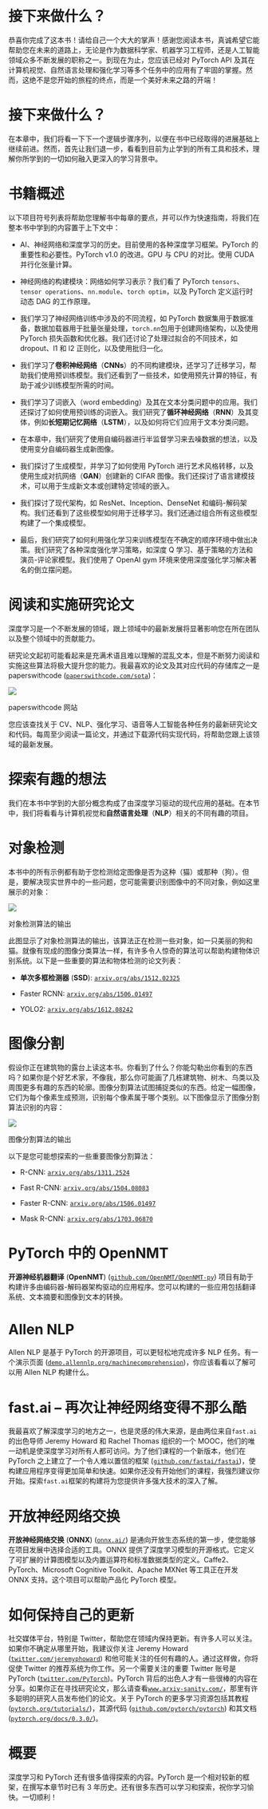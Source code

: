 # 接下来做什么？

恭喜你完成了这本书！请给自己一个大大的掌声！感谢您阅读本书，真诚希望它能帮助您在未来的道路上，无论是作为数据科学家、机器学习工程师，还是人工智能领域众多不断发展的职称之一。到现在为止，您应该已经对 PyTorch API 及其在计算机视觉、自然语言处理和强化学习等多个任务中的应用有了牢固的掌握。然而，这绝不是您开始的旅程的终点，而是一个美好未来之路的开端！

# 接下来做什么？

在本章中，我们将看一下下一个逻辑步骤序列，以便在书中已经取得的进展基础上继续前进。然而，首先让我们退一步，看看到目前为止学到的所有工具和技术，理解你所学到的一切如何融入更深入的学习背景中。

# 书籍概述

以下项目符号列表将帮助您理解书中每章的要点，并可以作为快速指南，将我们在整本书中学到的内容置于上下文中：

+   AI、神经网络和深度学习的历史。目前使用的各种深度学习框架。PyTorch 的重要性和必要性。PyTorch v1.0 的改进。GPU 与 CPU 的对比。使用 CUDA 并行化张量计算。

+   神经网络的构建模块：网络如何学习表示？我们看了 PyTorch `tensors`、`tensor operations`、`nn.module`、`torch optim`，以及 PyTorch 定义运行时动态 DAG 的工作原理。

+   我们学习了神经网络训练中涉及的不同流程，如 PyTorch 数据集用于数据准备，数据加载器用于批量张量处理，`torch.nn`包用于创建网络架构，以及使用 PyTorch 损失函数和优化器。我们还讨论了处理过拟合的不同技术，如 dropout、l1 和 l2 正则化，以及使用批归一化。

+   我们学习了**卷积神经网络**（**CNNs**）的不同构建模块，还学习了迁移学习，帮助我们使用预训练模型。我们还看到了一些技术，如使用预先计算的特征，有助于减少训练模型所需的时间。

+   我们学习了词嵌入（word embedding）及其在文本分类问题中的应用。我们还探讨了如何使用预训练的词嵌入。我们研究了**循环神经网络**（**RNN**）及其变体，例如**长短期记忆网络**（**LSTM**），以及如何将它们应用于文本分类问题。

+   在本章中，我们研究了使用自编码器进行半监督学习来去噪数据的想法，以及使用变分自编码器生成新图像。

+   我们探讨了生成模型，并学习了如何使用 PyTorch 进行艺术风格转移，以及使用生成对抗网络（**GAN**）创建新的 CIFAR 图像。我们还探讨了语言建模技术，可以用于生成新文本或创建特定领域的嵌入。

+   我们探讨了现代架构，如 ResNet、Inception、DenseNet 和编码-解码架构。我们还看到了这些模型如何用于迁移学习。我们还通过组合所有这些模型构建了一个集成模型。

+   最后，我们研究了如何利用强化学习来训练模型在不确定的顺序环境中做出决策。我们研究了各种深度强化学习策略，如深度 Q 学习、基于策略的方法和演员-评论家模型。我们使用了 OpenAI gym 环境来使用深度强化学习解决著名的倒立摆问题。

# 阅读和实施研究论文

深度学习是一个不断发展的领域，跟上领域中的最新发展将显著影响您在所在团队以及整个领域中的贡献能力。

研究论文起初可能看起来是充满术语且难以理解的混乱文本，但是不断努力阅读和实施这些算法将极大提升您的能力。我最喜欢的论文及其对应代码的存储库之一是 paperswithcode ([`paperswithcode.com/sota`](https://paperswithcode.com/sota))：

![](img/3c602442-caaa-43f8-bed5-627a121175cb.png)

paperswithcode 网站

您应该查找关于 CV、NLP、强化学习、语音等人工智能各种任务的最新研究论文和代码。每周至少阅读一篇论文，并通过下载源代码实现代码，将帮助您跟上该领域的最新发展。

# 探索有趣的想法

我们在本书中学到的大部分概念构成了由深度学习驱动的现代应用的基础。在本节中，我们将看看与计算机视觉和**自然语言处理**（**NLP**）相关的不同有趣的项目。

# 对象检测

本书中的所有示例都有助于您检测给定图像是否为这种（猫）或那种（狗）。但是，要解决现实世界中的一些问题，您可能需要识别图像中的不同对象，例如这里展示的对象：

![](img/aaa25c1b-2c27-4dbc-8185-e0257e21505a.png)

对象检测算法的输出

此图显示了对象检测算法的输出，该算法正在检测一些对象，如一只美丽的狗和猫。就像有现成的图像分类算法一样，有许多令人惊奇的算法可以帮助构建物体识别系统。以下是一些重要的算法和物体检测的论文列表：

+   **单次多框检测器** (**SSD**): [`arxiv.org/abs/1512.02325`](https://arxiv.org/abs/1512.02325)

+   Faster RCNN: [`arxiv.org/abs/1506.01497`](https://arxiv.org/abs/1506.01497)

+   YOLO2: [`arxiv.org/abs/1612.08242`](https://arxiv.org/abs/1612.08242)

# 图像分割

假设你正在建筑物的露台上读这本书。你看到了什么？你能勾勒出你看到的东西吗？如果你是个好艺术家，不像我，那么你可能画了几栋建筑物、树木、鸟类以及周围更多有趣的东西的轮廓。图像分割算法试图捕捉类似的东西。给定一幅图像，它们为每个像素生成预测，识别每个像素属于哪个类别。以下图像显示了图像分割算法识别的内容：

![](img/dd2f326a-1ecb-4c66-a936-83b3b80248db.png)

图像分割算法的输出

以下是您可能想探索的一些重要图像分割算法：

+   R-CNN: [`arxiv.org/abs/1311.2524`](https://arxiv.org/abs/1311.2524)

+   Fast R-CNN: [`arxiv.org/abs/1504.08083`](https://arxiv.org/abs/1504.08083)

+   Faster R-CNN: [`arxiv.org/abs/1506.01497`](https://arxiv.org/abs/1506.01497)

+   Mask R-CNN: [`arxiv.org/abs/1703.06870`](https://arxiv.org/abs/1703.06870)

# PyTorch 中的 OpenNMT

**开源神经机器翻译** (**OpenNMT**) ([`github.com/OpenNMT/OpenNMT-py`](https://github.com/OpenNMT/OpenNMT-py)) 项目有助于构建许多由编码器-解码器架构驱动的应用程序。您可以构建的一些应用包括翻译系统、文本摘要和图像到文本的转换。

# Allen NLP

Allen NLP 是基于 PyTorch 的开源项目，可以更轻松地完成许多 NLP 任务。有一个演示页面 ([`demo.allennlp.org/machinecomprehension`](http://demo.allennlp.org/machinecomprehension))，你应该看看以了解可以用 Allen NLP 构建什么。

# fast.ai – 再次让神经网络变得不那么酷

我最喜欢了解深度学习的地方之一，也是灵感的伟大来源，是由两位来自`fast.ai`的出色导师 Jeremy Howard 和 Rachel Thomas 组织的一个 MOOC，他们的唯一动机是使深度学习对所有人都可访问。为了他们课程的一个新版本，他们在 PyTorch 之上建立了一个令人难以置信的框架 ([`github.com/fastai/fastai`](https://github.com/fastai/fastai))，使构建应用程序变得更加简单和快速。如果你还没有开始他们的课程，我强烈建议你开始。探索`fast.ai`框架的构建将为您提供许多强大技术的深入了解。

# 开放神经网络交换

**开放神经网络交换** (**ONNX**) ([`onnx.ai/`](http://onnx.ai/)) 是通向开放生态系统的第一步，使您能够在项目发展中选择合适的工具。ONNX 提供了深度学习模型的开源格式。它定义了可扩展的计算图模型以及内置运算符和标准数据类型的定义。Caffe2、PyTorch、Microsoft Cognitive Toolkit、Apache MXNet 等工具正在开发 ONNX 支持。这个项目可以帮助产品化 PyTorch 模型。

# 如何保持自己的更新

社交媒体平台，特别是 Twitter，帮助您在领域内保持更新。有许多人可以关注。如果你不确定从哪里开始，我建议你关注 Jeremy Howard ([`twitter.com/jeremyphoward`](https://twitter.com/jeremyphoward)) 和他可能关注的任何有趣的人。通过这样做，你将促使 Twitter 的推荐系统为你工作。另一个需要关注的重要 Twitter 账号是 PyTorch ([`twitter.com/PyTorch`](https://twitter.com/PyTorch))。PyTorch 背后的出色人才有一些很棒的内容在分享。如果你正在寻找研究论文，那么请查看[`www.arxiv-sanity.com/`](http://www.arxiv-sanity.com/)，那里有许多聪明的研究人员发布他们的论文。关于 PyTorch 的更多学习资源包括其教程 ([`pytorch.org/tutorials/`](http://pytorch.org/tutorials/))，其源代码 ([`github.com/pytorch/pytorch`](https://github.com/pytorch/pytorch)) 和其文档 ([`pytorch.org/docs/0.3.0/`](http://pytorch.org/docs/0.3.0/))。

# 概要

深度学习和 PyTorch 还有很多值得探索的内容。PyTorch 是一个相对较新的框架，在撰写本章节时已有 3 年历史。还有很多东西可以学习和探索，祝你学习愉快。一切顺利！
